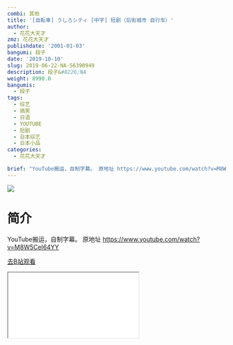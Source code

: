 ```yaml
---
combi: 其他
title: '[自転車] うしろシティ [中字] 短剧（后街城市 自行车）'
author:
  - 花花大天才
zmz: 花花大天才
publishdate: '2001-01-03'
bangumi: 段子
date: '2019-10-10'
slug: 2019-06-22-NA-56390949
description: 段子&#8226;NA
weight: 8990.0
bangumis:
  - 段子
tags:
  - 综艺
  - 搞笑
  - 日语
  - YOUTUBE
  - 短剧
  - 日本综艺
  - 日本小品
categories:
  - 花花大天才

brief: "YouTube搬运，自制字幕。 原地址 https://www.youtube.com/watch?v=M8W5CeI64YY"
---
```

![](https://raw.githubusercontent.com/tcgriffith/owaraisite/master/static/tmpimg/b16b7926b2bdff1804679833bc4b275e6638907a.jpg.480.jpg)
# 简介  
YouTube搬运，自制字幕。
原地址 https://www.youtube.com/watch?v=M8W5CeI64YY  

[去B站观看](https://www.bilibili.com/video/av56390949/)
<div class ="resp-container"><iframe class="testiframe" src="//player.bilibili.com/player.html?aid=56390949"", scrolling="no", allowfullscreen="true" > </iframe></div> 
